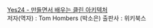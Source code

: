 [Yes24 - 만들면서 배우는 클린 아키텍처](https://www.yes24.com/Product/Goods/105138479) </br>
저자(역자) : Tom Hombers (박소은)
출판사 : 위키북스